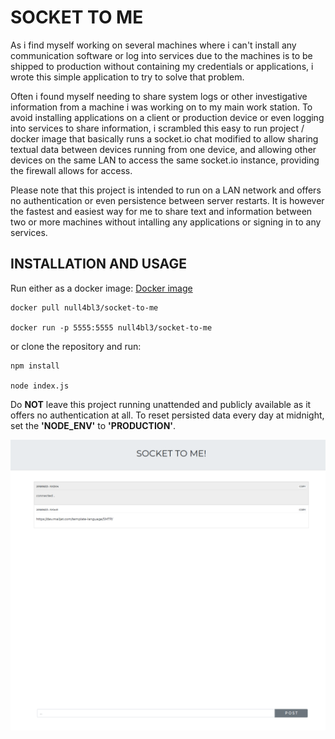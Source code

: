# SOCKET TO ME

As i find myself working on several machines where i can't install any communication software or log into services due to the machines is to be shipped to production without containing my credentials or applications, i wrote this simple application to try to solve that problem.

Often i found myself needing to share system logs or other investigative information from a machine i was working on to my main work station. To avoid installing applications on a client or production device or even logging into services to share information, i scrambled this easy to run project / docker image that basically runs a socket.io chat modified to allow sharing textual data between devices running from one device, and allowing other devices on the same LAN to access the same socket.io instance, providing the firewall allows for access.

Please note that this project is intended to run on a LAN network and offers no authentication or even persistence between server restarts.
It is however the fastest and easiest way for me to share text and information between two or more machines without intalling any applications or signing in to any services.

## INSTALLATION AND USAGE

Run either as a docker image:
[Docker image](https://hub.docker.com/r/null4bl3/socket-to-me/)
```
docker pull null4bl3/socket-to-me

docker run -p 5555:5555 null4bl3/socket-to-me
```
or clone the repository and run:
```
npm install

node index.js
```


Do **NOT** leave this project running unattended and publicly available as it offers no authentication at all. 
To reset persisted data every day at midnight, set the **'NODE_ENV'** to **'PRODUCTION'**. 

![alt text](https://raw.githubusercontent.com/null4bl3/socket-to-me/master/scrotting.png "Scrot")
